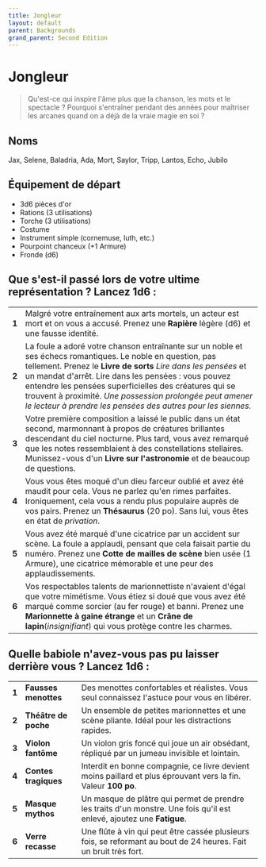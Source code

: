 ```yaml
---
title: Jongleur
layout: default
parent: Backgrounds
grand_parent: Second Edition
---
```


# Jongleur

> Qu'est-ce qui inspire l'âme plus que la chanson, les mots et le spectacle ? Pourquoi s'entraîner pendant des années pour maîtriser les arcanes quand on a déjà de la vraie magie en soi ?

## Noms

Jax, Selene, Baladria, Ada, Mort, Saylor, Tripp, Lantos, Echo, Jubilo

## Équipement de départ

- 3d6 pièces d'or
- Rations (3 utilisations)
- Torche (3 utilisations)
- Costume
- Instrument simple (cornemuse, luth, etc.)
- Pourpoint chanceux (+1 Armure)
- Fronde (d6)

## Que s'est-il passé lors de votre ultime représentation ? Lancez 1d6 :

|       |                                                                                                                                                                                                                                                        |
| ----- | ------------------------------------------------------------------------------------------------------------------------------------------------------------------------------------------------------------------------------------------------------ |
| **1** | Malgré votre entraînement aux arts mortels, un acteur est mort et on vous a accusé. Prenez une **Rapière** légère (d6) et une fausse identité. |
| **2** | La foule a adoré votre chanson entraînante sur un noble et ses échecs romantiques. Le noble en question, pas tellement. Prenez le **Livre de sorts** _Lire dans les pensées_ et un mandat d'arrêt. Lire dans les pensées : vous pouvez entendre les pensées superficielles des créatures qui se trouvent à proximité. _Une possession prolongée peut amener le lecteur à prendre les pensées des autres pour les siennes._ |
| **3** | Votre première composition a laissé le public dans un état second, marmonnant à propos de créatures brillantes descendant du ciel nocturne. Plus tard, vous avez remarqué que les notes ressemblaient à des constellations stellaires. Munissez-vous d'un **Livre sur l'astronomie** et de beaucoup de questions. |
| **4** | Vous vous êtes moqué d'un dieu farceur oublié et avez été maudit pour cela. Vous ne parlez qu'en rimes parfaites. Ironiquement, cela vous a rendu plus populaire auprès de vos pairs. Prenez un **Thésaurus** (20 po). Sans lui, vous êtes en état de _privation_. |
| **5** | Vous avez été marqué d'une cicatrice par un accident sur scène. La foule a applaudi, pensant que cela faisait partie du numéro. Prenez une **Cotte de mailles de scène** bien usée (1 Armure), une cicatrice mémorable et une peur des applaudissements. |
| **6** | Vos respectables talents de marionnettiste n'avaient d'égal que votre mimétisme. Vous étiez si doué que vous avez été marqué comme sorcier (au fer rouge) et banni. Prenez une **Marionnette à gaine étrange** et un **Crâne de lapin**(_insignifiant_) qui vous protège contre les charmes. |

## Quelle babiole n'avez-vous pas pu laisser derrière vous ? Lancez 1d6 :

|       |                    |                                                                                                             |
| ----- | ------------------ | ----------------------------------------------------------------------------------------------------------- |
| **1** | **Fausses menottes** | Des menottes confortables et réalistes. Vous seul connaissez l'astuce pour vous en libérer. |
| **2** | **Théâtre de poche** | Un ensemble de petites marionnettes et une scène pliante. Idéal pour les distractions rapides. |
| **3** | **Violon fantôme** | Un violon gris foncé qui joue un air obsédant, répliqué par un jumeau invisible et lointain. |
| **4** | **Contes tragiques** | Interdit en bonne compagnie, ce livre devient moins paillard et plus éprouvant vers la fin. Valeur **100 po**. |
| **5** | **Masque mythos** | Un masque de plâtre qui permet de prendre les traits d'un monstre. Une fois qu'il est enlevé, ajoutez une **Fatigue**. |
| **6** | **Verre recasse** | Une flûte à vin qui peut être cassée plusieurs fois, se reformant au bout de 24 heures. Fait un bruit très fort. |

